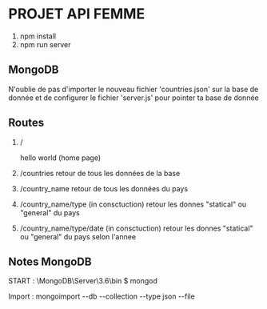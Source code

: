 # PROJET API FEMME

1. npm install
2. npm run server

## MongoDB
N'oublie de pas d'importer le nouveau fichier 'countries.json' sur la base de donnée et de configurer le fichier 'server.js' pour pointer ta base de donnée

## Routes  
1. /

    hello world (home page)

2. /countries
    retour de tous les données de la base

3. /country_name
    retour de tous les données du pays

4. /country_name/type (in consctuction)
    retour les donnes "statical" ou "general" du pays

5. /country_name/type/date (in consctuction)
    retour les donnes "statical" ou "general" du pays selon l'annee 



## Notes MongoDB

START :
\MongoDB\Server\3.6\bin
$ mongod

Import :
mongoimport --db <DB NAME> --collection <COLLECTION NAME> --type json --file <JSON FILE>
